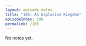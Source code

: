 ```yaml
---
layout: episode_notes
title: "105: An Explosive Kingdom"
episodeIndex: 108
permalink: /105
---
```

No notes yet.

